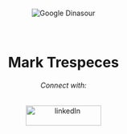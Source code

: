 </br>
<div align="center">
  <img alt="Google Dinasour" src="https://33.media.tumblr.com/3f1bb03dcbddf0567543911b7b3d3cf5/tumblr_nmgde9ZoxG1tai218o1_500.gif">
  </br>
  </br>
  </br>
  <h1>Mark Trespeces</h1>
  <h6>Connect with:</h6>
  <a href="https://www.linkedin.com/in/marktrespeces/"><img alt="linkedIn" src="https://golflifenavigators.com/wp-content/uploads/2018/09/linkedin-logo.png" height="40" width="150"></a>
</div>
